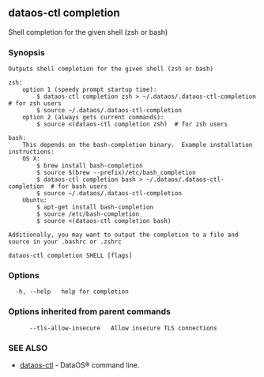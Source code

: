 ## dataos-ctl completion

Shell completion for the given shell (zsh or bash)

### Synopsis


	Outputs shell completion for the given shell (zsh or bash)

	zsh:
		option 1 (speedy prompt startup time):
			$ dataos-ctl completion zsh > ~/.dataos/.dataos-ctl-completion   # for zsh users
			$ source ~/.dataos/.dataos-ctl-completion
		option 2 (always gets current commands):
			$ source <(dataos-ctl completion zsh)  # for zsh users

	bash:
		This depends on the bash-completion binary.  Example installation instructions:
		OS X:
			$ brew install bash-completion
			$ source $(brew --prefix)/etc/bash_completion
			$ dataos-ctl completion bash > ~/.dataos/.dataos-ctl-completion  # for bash users
			$ source ~/.dataos/.dataos-ctl-completion
		Ubuntu:
			$ apt-get install bash-completion
			$ source /etc/bash-completion
			$ source <(dataos-ctl completion bash)

	Additionally, you may want to output the completion to a file and source in your .bashrc or .zshrc


```
dataos-ctl completion SHELL [flags]
```

### Options

```
  -h, --help   help for completion
```

### Options inherited from parent commands

```
      --tls-allow-insecure   Allow insecure TLS connections
```

### SEE ALSO

* [dataos-ctl](dataos-ctl.md)	 - DataOS® command line.

